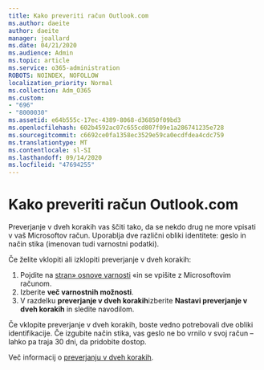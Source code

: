 ```yaml
---
title: Kako preveriti račun Outlook.com
ms.author: daeite
author: daeite
manager: joallard
ms.date: 04/21/2020
ms.audience: Admin
ms.topic: article
ms.service: o365-administration
ROBOTS: NOINDEX, NOFOLLOW
localization_priority: Normal
ms.collection: Adm_O365
ms.custom:
- "696"
- "8000030"
ms.assetid: e64b555c-17ec-4389-8068-d36850f09bd3
ms.openlocfilehash: 602b4592ac07c655cd807f09e1a286741235e728
ms.sourcegitcommit: c6692ce0fa1358ec3529e59ca0ecdfdea4cdc759
ms.translationtype: MT
ms.contentlocale: sl-SI
ms.lasthandoff: 09/14/2020
ms.locfileid: "47694255"
---
```

# <a name="how-to-verify-your-outlookcom-account"></a>Kako preveriti račun Outlook.com

Preverjanje v dveh korakih vas ščiti tako, da se nekdo drug ne more vpisati v vaš Microsoftov račun. Uporablja dve različni obliki identitete: geslo in način stika (imenovan tudi varnostni podatki).
  
Če želite vklopiti ali izklopiti preverjanje v dveh korakih:
  
1. Pojdite na [stran» osnove varnosti](https://go.microsoft.com/fwlink/?linkid=842325) «in se vpišite z Microsoftovim računom.
2. Izberite **več varnostnih možnosti**.
3. V razdelku **preverjanje v dveh korakih**izberite **Nastavi preverjanje v dveh korakih** in sledite navodilom.

Če vklopite preverjanje v dveh korakih, boste vedno potrebovali dve obliki identifikacije. Če izgubite način stika, vas geslo ne bo vrnilo v svoj račun – lahko pa traja 30 dni, da pridobite dostop.
  
Več informacij o [preverjanju v dveh korakih](https://go.microsoft.com/fwlink/?linkid=872270).
  